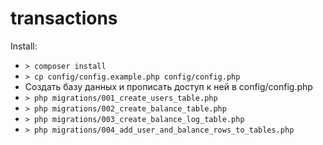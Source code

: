 # transactions

Install:
* `> composer install`
* `> cp config/config.example.php config/config.php`
* Создать базу данных и прописать доступ к ней в config/config.php
* `> php migrations/001_create_users_table.php`
* `> php migrations/002_create_balance_table.php`
* `> php migrations/003_create_balance_log_table.php`
* `> php migrations/004_add_user_and_balance_rows_to_tables.php`
